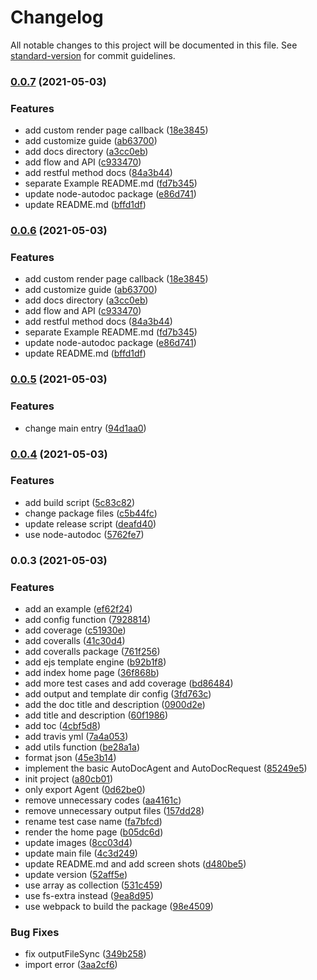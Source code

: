 # Changelog

All notable changes to this project will be documented in this file. See [standard-version](https://github.com/conventional-changelog/standard-version) for commit guidelines.

### [0.0.7](https://github.com/Haixiang6123/node-autodoc/compare/v0.0.5...v0.0.7) (2021-05-03)


### Features

* add custom render page callback ([18e3845](https://github.com/Haixiang6123/node-autodoc/commit/18e3845f2f1aaccfc3fdf6124586da0b96d92535))
* add customize guide ([ab63700](https://github.com/Haixiang6123/node-autodoc/commit/ab63700873ea6d3254f8afb0bd507c8ca575e031))
* add docs directory ([a3cc0eb](https://github.com/Haixiang6123/node-autodoc/commit/a3cc0eb7b06dd2598564dc86181d0fa3d17b03a3))
* add flow and API ([c933470](https://github.com/Haixiang6123/node-autodoc/commit/c933470f6312b982ce91252d64e6c51b91b343a3))
* add restful method docs ([84a3b44](https://github.com/Haixiang6123/node-autodoc/commit/84a3b44c628bff0cf32af59145b5cfa834b5ec2f))
* separate Example README.md ([fd7b345](https://github.com/Haixiang6123/node-autodoc/commit/fd7b3455f4faff375273ed0bf79f57120cb1267c))
* update node-autodoc package ([e86d741](https://github.com/Haixiang6123/node-autodoc/commit/e86d741f617b285a77ca4fca9d68bca47dc5a3ee))
* update README.md ([bffd1df](https://github.com/Haixiang6123/node-autodoc/commit/bffd1df188a30359ad9ef56a346442d86d7a2664))

### [0.0.6](https://github.com/Haixiang6123/node-autodoc/compare/v0.0.5...v0.0.6) (2021-05-03)


### Features

* add custom render page callback ([18e3845](https://github.com/Haixiang6123/node-autodoc/commit/18e3845f2f1aaccfc3fdf6124586da0b96d92535))
* add customize guide ([ab63700](https://github.com/Haixiang6123/node-autodoc/commit/ab63700873ea6d3254f8afb0bd507c8ca575e031))
* add docs directory ([a3cc0eb](https://github.com/Haixiang6123/node-autodoc/commit/a3cc0eb7b06dd2598564dc86181d0fa3d17b03a3))
* add flow and API ([c933470](https://github.com/Haixiang6123/node-autodoc/commit/c933470f6312b982ce91252d64e6c51b91b343a3))
* add restful method docs ([84a3b44](https://github.com/Haixiang6123/node-autodoc/commit/84a3b44c628bff0cf32af59145b5cfa834b5ec2f))
* separate Example README.md ([fd7b345](https://github.com/Haixiang6123/node-autodoc/commit/fd7b3455f4faff375273ed0bf79f57120cb1267c))
* update node-autodoc package ([e86d741](https://github.com/Haixiang6123/node-autodoc/commit/e86d741f617b285a77ca4fca9d68bca47dc5a3ee))
* update README.md ([bffd1df](https://github.com/Haixiang6123/node-autodoc/commit/bffd1df188a30359ad9ef56a346442d86d7a2664))

### [0.0.5](https://github.com/Haixiang6123/node-autodoc/compare/v0.0.4...v0.0.5) (2021-05-03)


### Features

* change main entry ([94d1aa0](https://github.com/Haixiang6123/node-autodoc/commit/94d1aa098e42377ee799bbb2928fef8ec3268408))

### [0.0.4](https://github.com/Haixiang6123/node-autodoc/compare/v0.0.3...v0.0.4) (2021-05-03)


### Features

* add build script ([5c83c82](https://github.com/Haixiang6123/node-autodoc/commit/5c83c824e3b7f10ba06853ed63feed2d8ac98281))
* change package files ([c5b44fc](https://github.com/Haixiang6123/node-autodoc/commit/c5b44fca532f5a230f26eaa6e4c2f0c0be9d5616))
* update release script ([deafd40](https://github.com/Haixiang6123/node-autodoc/commit/deafd40ea06dd293129f89fd932d5dc9d56919fe))
* use node-autodoc ([5762fe7](https://github.com/Haixiang6123/node-autodoc/commit/5762fe78d6de5ffb6229d8a40577d0f00984f0b3))

### 0.0.3 (2021-05-03)


### Features

* add an example ([ef62f24](https://github.com/Haixiang6123/node-autodoc/commit/ef62f24a1674676ed205327b30af3b0dc270e2b7))
* add config function ([7928814](https://github.com/Haixiang6123/node-autodoc/commit/79288143af314b8ad4df5c0f1941577eaa88d7d2))
* add coverage ([c51930e](https://github.com/Haixiang6123/node-autodoc/commit/c51930e48f61cbab44ffb30b809301f3624ae627))
* add coveralls ([41c30d4](https://github.com/Haixiang6123/node-autodoc/commit/41c30d449f4d2415470ea2bcff0a2c7aa4b412c9))
* add coveralls package ([761f256](https://github.com/Haixiang6123/node-autodoc/commit/761f25676c193c7c5e55f1e91b5e6f2f8087ce1b))
* add ejs template engine ([b92b1f8](https://github.com/Haixiang6123/node-autodoc/commit/b92b1f841945089cef723a926fb428d32625b854))
* add index home page ([36f868b](https://github.com/Haixiang6123/node-autodoc/commit/36f868bf8458f17c0ecd27cfa3fd854b1804f401))
* add more test cases and add coverage ([bd86484](https://github.com/Haixiang6123/node-autodoc/commit/bd864841b131cdc8a8c2ef90d1f749deefd9b3aa))
* add output and template dir config ([3fd763c](https://github.com/Haixiang6123/node-autodoc/commit/3fd763c1442c220f4fbfe3160bd31498e0795e65))
* add the doc title and description ([0900d2e](https://github.com/Haixiang6123/node-autodoc/commit/0900d2ebe0b46baad394dd06a0885034e2d5dfe4))
* add title and description ([60f1986](https://github.com/Haixiang6123/node-autodoc/commit/60f198651cca29bef4cf50d2bdbe2ffa56f64614))
* add toc ([4cbf5d8](https://github.com/Haixiang6123/node-autodoc/commit/4cbf5d87855e2003236bcf84c756b4d85f9845db))
* add travis yml ([7a4a053](https://github.com/Haixiang6123/node-autodoc/commit/7a4a053ca3080f54a79ca5ebe98fc5c84e21188d))
* add utils function ([be28a1a](https://github.com/Haixiang6123/node-autodoc/commit/be28a1a6dc16798d0840a5c34df25bb48a273469))
* format json ([45e3b14](https://github.com/Haixiang6123/node-autodoc/commit/45e3b14e643d27d3367b0729422fc97fa2d9a7b0))
* implement the basic AutoDocAgent and AutoDocRequest ([85249e5](https://github.com/Haixiang6123/node-autodoc/commit/85249e5907ee4206f91caf408912d657601be418))
* init project ([a80cb01](https://github.com/Haixiang6123/node-autodoc/commit/a80cb01022e0422d88c5f2ba3ae75d57150698fa))
* only export Agent ([0d62be0](https://github.com/Haixiang6123/node-autodoc/commit/0d62be00e06683d135ff8274c65c1fbb9a61ceea))
* remove unnecessary codes ([aa4161c](https://github.com/Haixiang6123/node-autodoc/commit/aa4161c25579cc72b7595a978e5ffcf67a52f66d))
* remove unnecessary output files ([157dd28](https://github.com/Haixiang6123/node-autodoc/commit/157dd286ac56e301b6487ace771775ffd9abcd7f))
* rename test case name ([fa7bfcd](https://github.com/Haixiang6123/node-autodoc/commit/fa7bfcdc05a705b7249197acb67339b0326d91f8))
* render the home page ([b05dc6d](https://github.com/Haixiang6123/node-autodoc/commit/b05dc6d58a30e3308ad07e893845af4ab91953be))
* update images ([8cc03d4](https://github.com/Haixiang6123/node-autodoc/commit/8cc03d451f9a0c939cb4e40387a250d764ab8157))
* update main file ([4c3d249](https://github.com/Haixiang6123/node-autodoc/commit/4c3d2496d90527b1e26e556758093840a26a1a2b))
* update README.md and add screen shots ([d480be5](https://github.com/Haixiang6123/node-autodoc/commit/d480be5d2b8309a70ae1a9392aa64034263ebe24))
* update version ([52aff5e](https://github.com/Haixiang6123/node-autodoc/commit/52aff5e4f3a1d16d45f31e1389f74eb2feec2de9))
* use array as collection ([531c459](https://github.com/Haixiang6123/node-autodoc/commit/531c459072f88d32b6649f8c40844be694d0521c))
* use fs-extra instead ([9ea8d95](https://github.com/Haixiang6123/node-autodoc/commit/9ea8d951182432c5a6f302b25a1cb869a656fe8b))
* use webpack to build the package ([98e4509](https://github.com/Haixiang6123/node-autodoc/commit/98e4509cdfc98653bb1ffbf1ce060434126e55c1))


### Bug Fixes

* fix outputFileSync ([349b258](https://github.com/Haixiang6123/node-autodoc/commit/349b25857079bcecf0fe839f4fe149f2086b2ce5))
* import error ([3aa2cf6](https://github.com/Haixiang6123/node-autodoc/commit/3aa2cf6b2f9d85c0362392a2a8ad61bef34ad6ec))
